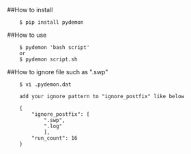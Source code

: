 
##How to install
 
		$ pip install pydemon

##How to use

		$ pydemon 'bash script'
		or
		$ pydemon script.sh

##How to ignore file such as ".swp"

		$ vi .pydemon.dat
		
		add your ignore pattern to "ignore_postfix" like below
		
		{
			"ignore_postfix": [
				".swp", 
				".log"
				],
			"run_count": 16
		}


